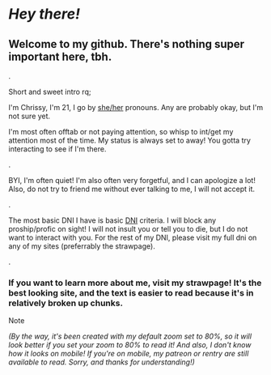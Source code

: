 # ***Hey there!***

## Welcome to my github. There's nothing super important here, tbh. 

.

Short and sweet intro rq; 

I'm Chrissy, I'm 21, I go by [she/her](https://en.pronouns.page/@Chrissybeans) pronouns. Any are probably okay, but I'm not sure yet. 

I'm most often offtab or not paying attention, so whisp to int/get my attention most of the time. My status is always set to away! You gotta try interacting to see if I'm there.

.

BYI, I'm often quiet! I'm also often very forgetful, and I can apologize a lot! Also, do not try to friend me without ever talking to me, I will not accept it.

.

The most basic DNI I have is basic [DNI](https://dni-criteria.carrd.co/) criteria. I will block any proship/profic on sight! I will not insult you or tell you to die, but I do not want to interact with you. For the rest of my DNI, please visit my full dni on any of my sites (preferrably the strawpage).

.

### If you want to learn more about me, visit my strawpage! It's the best looking site, and the text is easier to read because it's in relatively broken up chunks. 

>[!NOTE]
*(By the way, it's been created with my default zoom set to 80%, so it will look better if you set your zoom to 80% to read it! And also, I don't know how it looks on mobile! If you're on mobile, my patreon or rentry are still available to read. Sorry, and thanks for understanding!)*
